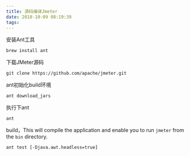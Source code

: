 ```yaml
---
title: 源码编译Jmeter
date: 2018-10-09 08:19:39
tags:
---
```




安装Ant工具

```shell
brew install ant
```



下载JMeter源码

```shell
git clone https://github.com/apache/jmeter.git
```



ant初始化build环境

```shell
ant download_jars
```

执行下ant

```shell
ant
```

build，This will compile the application and enable you to run `jmeter` from the `bin` directory.

```shell
ant test [-Djava.awt.headless=true]
```

